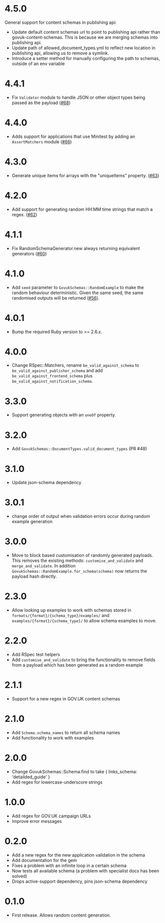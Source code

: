 # 4.5.0

General support for content schemas in publishing api:
* Update default content schemas url to point to publishing api rather than govuk-content-schemas. This is because we are merging schemas into publishing api.
* Update path of allowed_document_types.yml to reflect new location in publishing api, allowing us to remove a symlink.
* Introduce a setter method for manually configuring the path to schemas, outside of an env variable

# 4.4.1

* Fix `Validator` module to handle JSON or other object types being passed as the payload ([#68](https://github.com/alphagov/govuk_schemas/pull/68))

# 4.4.0

* Adds support for applications that use Minitest by adding an `AssertMatchers` module ([#66](https://github.com/alphagov/govuk_schemas/pull/66))

# 4.3.0

* Generate unique items for arrays with the "uniqueItems" property. ([#63](https://github.com/alphagov/govuk_schemas/pull/63))

# 4.2.0

* Add support for generating random HH:MM time strings that match a regex. ([#62](https://github.com/alphagov/govuk_schemas/pull/62))

# 4.1.1

* Fix RandomSchemaGenerator.new always returning equivalent generators ([#60](https://github.com/alphagov/govuk_schemas/pull/60))

# 4.1.0

* Add `seed` parameter to `GovukSchemas::RandomExample` to make the random behaviour deterministic. Given the same seed, the same randomised outputs will be returned ([#56](https://github.com/alphagov/govuk_schemas/pull/56)).

# 4.0.1

* Bump the required Ruby version to >= 2.6.x.

# 4.0.0

* Change RSpec::Matchers, rename `be_valid_against_schema` to
  `be_valid_against_publisher_schema` and add
  `be_valid_against_frontend_schema` plus
  `be_valid_against_notification_schema`.

# 3.3.0

* Support generating objects with an `oneOf` property.

# 3.2.0

* Add `GovukSchemas::DocumentTypes.valid_document_types` (PR #48)

# 3.1.0

* Update json-schema dependency

# 3.0.1

* change order of output when validation errors occur during random example generation

# 3.0.0

* Move to block based customisation of randomly generated payloads. This removes the existing methods: `customise_and_validate` and `merge_and_validate`. In addition `GovukSchemas::RandomExample.for_schema(schema)` now returns the payload hash directly.

# 2.3.0

* Allow looking up examples to work with schemas stored in `formats/{format}/{schema_type}/examples/` and `examples/{format}/{schema_type}/` to allow schema examples to move.

# 2.2.0

* Add RSpec test helpers
* Add `customise_and_validate` to bring the functionality to remove fields from a payload which has been generated as a random example

# 2.1.1

* Support for a new regex in GOV.UK content schemas

# 2.1.0

* Add `Schema.schema_names` to return all schema names
* Add functionality to work with examples

# 2.0.0

* Change GovukSchemas::Schema.find to take { links_schema: 'detailded_guide' }
* Add regex for lowercase-underscore strings

# 1.0.0

* Add regex for GOV.UK campaign URLs
* Improve error messages

# 0.2.0

* Add a new regex for the new application validation in the schema
* Add documentation for the gem
* Fixes a problem with an infinite loop in a certain schema
* Now tests all available schema (a problem with specialist docs has been solved)
* Drops active-support dependency, pins json-schema dependency

# 0.1.0

* First release. Allows random content generation.
